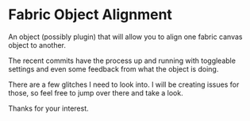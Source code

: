 # Fabric Object Alignment
An object (possibly plugin) that will allow you to align one fabric canvas object to another.

The recent commits have the process up and running with toggleable settings and even some feedback from what the object is doing.

There are a few glitches I need to look into. I will be creating issues for those, so feel free to jump over there and take a look.

Thanks for your interest.
